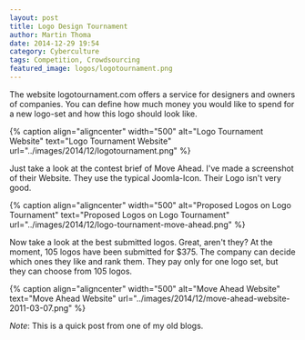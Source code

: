 ```yaml
---
layout: post
title: Logo Design Tournament
author: Martin Thoma
date: 2014-12-29 19:54
category: Cyberculture
tags: Competition, Crowdsourcing
featured_image: logos/logotournament.png
---
```


The website logotournament.com offers a service for designers and owners of
companies. You can define how much money you would like to spend for a new
logo-set and how this logo should look like.

{% caption align="aligncenter" width="500" alt="Logo Tournament Website" text="Logo Tournament Website" url="../images/2014/12/logotournament.png" %}


Just take a look at the contest brief of Move Ahead. I've made a screenshot of
their Website. They use the typical Joomla-Icon. Their Logo isn't very good.

{% caption align="aligncenter" width="500" alt="Proposed Logos on Logo Tournament" text="Proposed Logos on Logo Tournament" url="../images/2014/12/logo-tournament-move-ahead.png" %}

Now take a look at the best submitted logos. Great, aren't they? At the moment,
105 logos have been submitted for $375. The company can decide which ones they
like and rank them. They pay only for one logo set, but they can choose from
105 logos.

{% caption align="aligncenter" width="500" alt="Move Ahead Website" text="Move Ahead Website" url="../images/2014/12/move-ahead-website-2011-03-07.png" %}

*Note*: This is a quick post from one of my old blogs.
